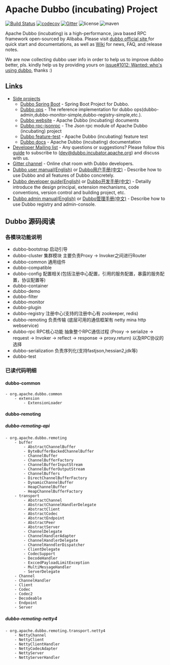 # Apache Dubbo (incubating) Project

[![Build Status](https://travis-ci.org/apache/incubator-dubbo.svg?branch=master)](https://travis-ci.org/apache/incubator-dubbo) 
[![codecov](https://codecov.io/gh/apache/incubator-dubbo/branch/master/graph/badge.svg)](https://codecov.io/gh/apache/incubator-dubbo)
[![Gitter](https://badges.gitter.im/alibaba/dubbo.svg)](https://gitter.im/alibaba/dubbo?utm_source=badge&utm_medium=badge&utm_campaign=pr-badge)
![license](https://img.shields.io/github/license/alibaba/dubbo.svg)
![maven](https://img.shields.io/maven-central/v/com.alibaba/dubbo.svg)

Apache Dubbo (incubating) is a high-performance, java based RPC framework open-sourced by Alibaba. Please visit [dubbo official site ](http://dubbo.incubator.apache.org) for quick start and documentations, as well as [Wiki](https://github.com/apache/incubator-dubbo/wiki) for news, FAQ, and release notes.

We are now collecting dubbo user info in order to help us to improve dubbo better, pls. kindly help us by providing yours on [issue#1012: Wanted: who's using dubbo](https://github.com/apache/incubator-dubbo/issues/1012), thanks :)

## Links

* [Side projects](https://github.com/apache/incubator-dubbo)
    * [Dubbo Spring Boot](https://github.com/apache/incubator-dubbo-spring-boot-project) - Spring Boot Project for Dubbo.
    * [Dubbo ops](https://github.com/apache/incubator-dubbo-ops) - The reference implementation for dubbo ops(dubbo-admin,dubbo-monitor-simple,dubbo-registry-simple,etc.).
    * [Dubbo website](https://github.com/apache/incubator-dubbo-website) - Apache Dubbo (incubating) documents
    * [Dubbo rpc-jsonrpc](https://github.com/apache/incubator-dubbo-rpc-jsonrpc) - The Json rpc module of Apache Dubbo (incubating) project
    * [Dubbo feature-test](https://github.com/apache/incubator-dubbo-feature-test) - Apache Dubbo (incubating) feature test
    * [Dubbo docs](https://github.com/apache/incubator-dubbo-docs) - Apache Dubbo (incubating) documentation  
* [Developer Mailing list](https://github.com/apache/incubator-dubbo/issues/1393) - Any questions or suggestions? Please follow this [guide](https://github.com/apache/incubator-dubbo/issues/1393) to subscribe to (dev@dubbo.incubator.apache.org) and discuss with us.
* [Gitter channel](https://gitter.im/alibaba/dubbo) - Online chat room with Dubbo developers.
* [Dubbo user manual(English)](http://dubbo.apache.org/books/dubbo-user-book-en/) or [Dubbo用户手册(中文)](http://dubbo.apache.org/books/dubbo-user-book/) - Describe how to use Dubbo and all features of Dubbo concretely.
* [Dubbo developer guide(English)](http://dubbo.apache.org/books/dubbo-dev-book-en/) or [Dubbo开发手册(中文)](http://dubbo.apache.org/books/dubbo-dev-book/) - Detailly introduce the design principal, extension mechanisms, code conventions, version control and building project, etc.
* [Dubbo admin manual(English)](http://dubbo.apache.org/books/dubbo-admin-book-en/) or [Dubbo管理手册(中文)](http://dubbo.apache.org/books/dubbo-admin-book/) - Describe how to use Dubbo registry and admin-console.

## Dubbo 源码阅读  

### 各模块功能说明  
* dubbo-bootstrap 启动引导  
* dubbo-cluster 集群模块 主要负责Proxy -> Invoker之间进行Router
* dubbo-common 通用组件  
* dubbo-compatible  
* dubbo-config 配置相关(包括注册中心配置，引用的服务配置，暴露的服务配置，协议配置等)
* dubbo-container  
* dubbo-demo  
* dubbo-filter 
* dubbo-monitor
* dubbo-plugin
* dubbo-registry  注册中心(支持的注册中心有 zookeeper, redis)
* dubbo-remoting 负责传输 (底层可用的通信框架有 netty mina http webservice)
* dubbo-rpc RPC核心功能 抽象整个RPC通信过程 (Proxy -> serialize -> request  -> Invoker -> reflect -> response -> proxy.return) 以及RPC协议的选择
* dubbo-serialization 负责序列化(支持fastjson,hessian2,jdk等)
* dubbo-test  

### 已读代码明细
#### dubbo-common  
    - org.apache.dubbo.common
        - extension 
            - ExtensionLoader  
#### dubbo-remoting
##### dubbo-remoting-api
    - org.apache.dubbo.remoting
        - buffer
            - AbstractChannelBuffer
            - ByteBufferBackedChannelBuffer
            - ChannelBuffer
            - ChannelBufferFactory
            - ChannelBufferInputStream
            - ChannelBufferOutputStream
            - ChannelBuffers
            - DirectChannelBufferFactory
            - DynamicChannelBuffer
            - HeapChannelBuffer
            - HeapChannelBufferFactory
        - transport
            - AbstractChannel
            - AbstractChannelHandlerDelegate
            - AbstractClient
            - AbstractCodec
            - AbstractEndpoint
            - AbstractPeer
            - AbstractServer
            - ChannelDelegate
            - ChannelHandlerAdapter
            - ChannelHandlerDelegate
            - ChannelHanndlerDispatcher
            - ClientDelegate
            - CodecSupport
            - DecodeHandler
            - ExccedPayloadLimitException
            - MultiMessageHandler
            - ServerDelegate
        - Channel
        - ChannelHandler
        - Client
        - Codec
        - Codec2
        - Decodeable
        - Endpoint
        - Server

##### dubbo-remoting-netty4
    - org.apache.dubbo.remoting.transport.netty4
        - NettyChannel
        - NettyClient
        - NettyClientHandler
        - NettyCodecAdapter
        - NettyServer
        - NettyServerHandler